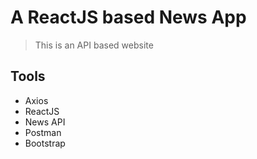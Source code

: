 # A ReactJS based News App
> This is an API based website

## Tools
- Axios
- ReactJS
- News API 
- Postman
- Bootstrap
